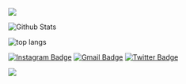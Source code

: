 
![](https://github.com/bhardwajjEE/bhardwajjEE/blob/main/Assets/ezgif.com-gif-maker.gif)

![Github Stats](https://github-readme-stats.vercel.app/api?username=SpEcHIDe&show_icons=true&title_color=333&icon_color=333&include_all_commits=true&theme=onedark&cache_seconds=86400)

<img align="center" src="https://github-readme-stats.vercel.app/api/top-langs/?username=bhardwajjEE&bg_color=071A2C&text_color=FFFFFF" alt=" top langs"/>
</p>
<p>
  


 [![Instagram Badge](https://img.shields.io/badge/-@priyanshu_bhardwajji-F44747?style=flat-square&labelColor=F44747&logo=instagram&logoColor=white&link=https://instagram.com/priyanshu_bhardwajji)](https://instagram.com/priyanshu_bhardwajji)
[![Gmail Badge](https://img.shields.io/badge/-itispriyanshu@gmail.com-c14438?style=flat-square&logo=Gmail&logoColor=white&link=mailto:itispriyanshu@gmail.com)](mailto:itispriyanshu@gmail.com)
[![Twitter Badge](https://img.shields.io/badge/-@priyanshuJEE-1ca0f1?style=flat-square&labelColor=1ca0f1&logo=twitter&logoColor=white&link=https://twitter.com/priyanshuJEE)](https://twitter.com/PRIYANSHUJEE)


![](https://telesco.pe/priyanshu_bhardwajji/4)
